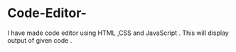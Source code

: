 # Code-Editor-
I have made code editor using HTML ,CSS and JavaScript . This  will  display output of given code . 
